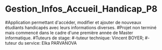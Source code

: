 # Gestion_Infos_Accueil_Handicap_P8
#Application permettant d'accéder, modifier et ajouter de nouveaux étudiants handicapés avec leurs informations diverses.
#Projet non terminé mais commencé dans le cadre d'une première année de Master informatique.
#Tuteurs de stage:
#-tuteur technique: Vincent BOYER;
#-tuteur du service: Elka PARVANOVA
